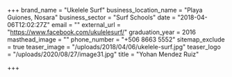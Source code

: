+++
brand_name = "Ukelele Surf"
business_location_name = "Playa Guiones, Nosara"
business_sector = "Surf Schools"
date = "2018-04-06T12:02:27Z"
email = ""
external_url = "https://www.facebook.com/ukulelesurf/"
graduation_year = 2016
masthead_image = ""
phone_number = "+506 8663 5552"
sitemap_exclude = true
teaser_image = "/uploads/2018/04/06/ukelele-surf.jpg"
teaser_logo = "/uploads/2020/08/27/image31.jpg"
title = "Yohan Mendez Ruiz"

+++
